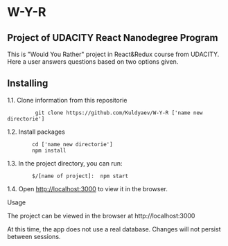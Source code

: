 # W-Y-R
## Project of UDACITY React Nanodegree Program

This is "Would You Rather" project in React&Redux  course from UDACITY.
Here a user answers questions based on two options given.

## Installing
1.1. Clone information from this repositorie

             git clone https://github.com/Kuldyaev/W-Y-R ['name new directorie']
             
1.2. Install packages

            cd ['name new directorie']
            npm install
            
1.3. In the project directory, you can run:

            $/[name of project]:  npm start

1.4. Open [http://localhost:3000](http://localhost:3000) to view it in the browser.

  


Usage

The project can be viewed in the browser at http://localhost:3000

At this time, the app does not use a real database. Changes will not persist between sessions.
